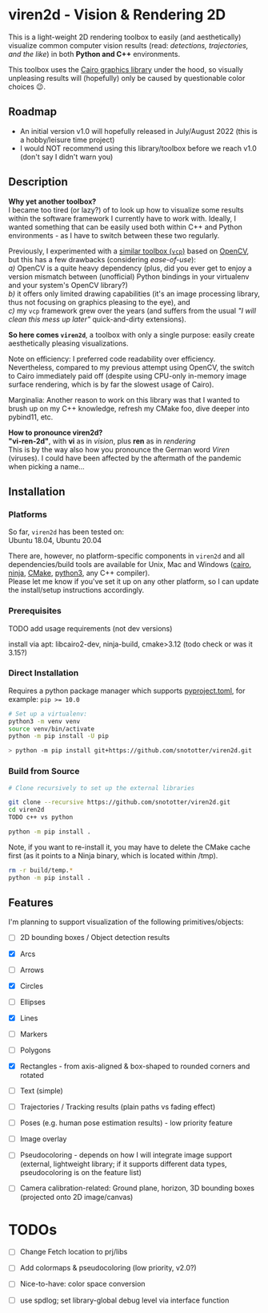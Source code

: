 # viren2d - Vision & Rendering 2D
This is a light-weight 2D rendering toolbox to easily (and aesthetically) visualize common computer vision results (read: *detections, trajectories, and the like*) in both __Python and C++__ environments.

This toolbox uses the [Cairo graphics library](https://www.cairographics.org/) under the hood, so visually unpleasing results will (hopefully) only be caused by questionable color choices :wink:.


## Roadmap
* An initial version v1.0 will hopefully released in July/August 2022 (this is a hobby/leisure time project)
* I would NOT recommend using this library/toolbox before we reach v1.0 (don't say I didn't warn you)


## Description
**Why yet another toolbox?**  
I became too tired (or lazy?) of to look up how to visualize some results within the software framework I currently have to work with.
Ideally, I wanted something that can be easily used both within C++ and Python environments - as I have to switch between these two regularly.

Previously, I experimented with a [similar toolbox (`vcp`)](https://github.com/snototter/vitocpp/) based on [OpenCV](https://github.com/opencv/opencv), but this has a few drawbacks (considering *ease-of-use*):  
*a)* OpenCV is a quite heavy dependency (plus, did you ever get to enjoy a version mismatch between (unofficial) Python bindings in your virtualenv and your system's OpenCV library?)  
*b)* it offers only limited drawing capabilities (it's an image processing library, thus not focusing on graphics pleasing to the eye), and  
*c)* my `vcp` framework grew over the years (and suffers from the usual *"I will clean this mess up later"* quick-and-dirty extensions).

**So here comes `viren2d`**, a toolbox with only a single purpose: easily create aesthetically pleasing visualizations.

Note on efficiency: I preferred code readability over efficiency. Nevertheless, compared to my previous attempt using OpenCV, the switch to Cairo immediately paid off (despite using CPU-only in-memory image surface rendering, which is by far the slowest usage of Cairo).

Marginalia: Another reason to work on this library was that I wanted to brush up on my C++ knowledge, refresh my CMake foo, dive deeper into pybind11, etc.

**How to pronounce viren2d?**  
**"vi-ren-2d"**, with **vi** as in *vision*, plus **ren** as in *rendering*  
This is by the way also how you pronounce the German word *Viren* (viruses). I could have been affected by the aftermath of the pandemic when picking a name...


## Installation
### Platforms
So far, `viren2d` has been tested on:  
Ubuntu 18.04, Ubuntu 20.04

There are, however, no platform-specific components in `viren2d` and all dependencies/build tools are available for Unix, Mac and Windows ([cairo](https://www.cairographics.org/download/), [ninja](https://ninja-build.org/), [CMake](https://cmake.org/), [python3](https://www.python.org/downloads/), any C++ compiler).  
Please let me know if you've set it up on any other platform, so I can update the install/setup instructions accordingly.

### Prerequisites
TODO add usage requirements (not dev versions)

install via apt: libcairo2-dev, ninja-build, cmake>3.12 (todo check or was it 3.15?)

### Direct Installation
Requires a python package manager which supports [pyproject.toml](https://peps.python.org/pep-0518/), for example: `pip >= 10.0`
 ```bash
 # Set up a virtualenv:
 python3 -m venv venv
 source venv/bin/activate
 python -m pip install -U pip

 > python -m pip install git+https://github.com/snototter/viren2d.git
 ```
### Build from Source
```bash
# Clone recursively to set up the external libraries

git clone --recursive https://github.com/snototter/viren2d.git
cd viren2d
TODO c++ vs python

python -m pip install .
```

Note, if you want to re-install it, you may have to delete the CMake cache first (as it points to a Ninja binary, which is located within /tmp).
```bash
rm -r build/temp.*
python -m pip install .
```


## Features
I'm planning to support visualization of the following primitives/objects:
* [ ] 2D bounding boxes / Object detection results
* [x] Arcs
* [ ] Arrows
* [x] Circles
* [ ] Ellipses
* [x] Lines
* [ ] Markers
* [ ] Polygons
* [x] Rectangles - from axis-aligned & box-shaped to rounded corners and rotated
* [ ] Text (simple)
* [ ] Trajectories / Tracking results (plain paths vs fading effect)
* [ ] Poses (e.g. human pose estimation results) - low priority feature
* [ ] Image overlay
* [ ] Pseudocoloring - depends on how I will integrate image support (external, lightweight library; if it supports different data types, pseudocoloring is on the feature list)
* [ ] Camera calibration-related: Ground plane, horizon, 3D bounding boxes (projected onto 2D image/canvas)


# TODOs
* [ ] Change Fetch location to prj/libs
* [ ] Add colormaps & pseudocoloring (low priority, v2.0?)
* [ ] Nice-to-have: color space conversion
* [ ] use spdlog; set library-global debug level via interface function


